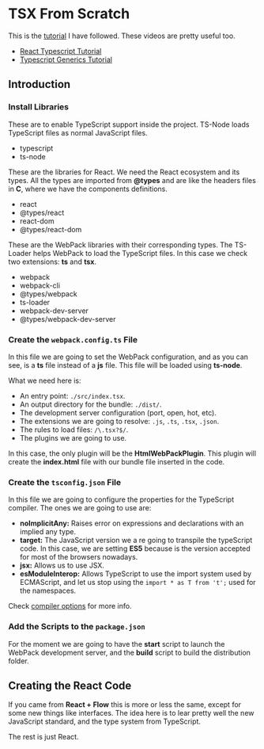 # TSX From Scratch

This is the [tutorial](https://medium.com/@kevinegstorf/react-with-typescript-from-scratch-3c6493900244) I have followed. These videos are pretty useful too.

* [React Typescript Tutorial](https://www.youtube.com/watch?v=Z5iWr6Srsj8&t=827s)
* [Typescript Generics Tutorial](https://www.youtube.com/watch?v=nViEqpgwxHE)

## Introduction

### Install Libraries

These are to enable TypeScript support inside the project. TS-Node loads TypeScript files as normal JavaScript files.

* typescript
* ts-node

These are the libraries for React. We need the React ecosystem and its types. All the types are imported from __@types__ and are like the headers files in __C__, where we have the components definitions.

* react
* @types/react
* react-dom
* @types/react-dom

These are the WebPack libraries with their corresponding types. The TS-Loader helps WebPack to load the TypeScript files. In this case we check two extensions: __ts__ and __tsx__.

* webpack
* webpack-cli
* @types/webpack
* ts-loader
* webpack-dev-server
* @types/webpack-dev-server

### Create the `webpack.config.ts` File

In this file we are going to set the WebPack configuration, and as you can see, is a __ts__ file instead of a __js__ file. This file will be loaded using __ts-node__.

What we need here is:

* An entry point: `./src/index.tsx`.
* An output directory for the bundle: `./dist/`.
* The development server configuration (port, open, hot, etc).
* The extensions we are going to resolve: `.js`, `.ts`, `.tsx`, `.json`.
* The rules to load files: `/\.tsx?$/`.
* The plugins we are going to use.

In this case, the only plugin will be the __HtmlWebPackPlugin__. This plugin will create the __index.html__ file with our bundle file inserted in the code.

### Create the `tsconfig.json` File

In this file we are going to configure the properties for the TypeScript compiler. The ones we are going to use are:

* __noImplicitAny:__ Raises error on expressions and declarations with an implied any type.
* __target:__ The JavaScript version we a re going to transpile the typeScript code. In this case, we are setting __ES5__ because is the version accepted for most of the browsers nowadays.
* __jsx:__ Allows us to use JSX.
* __esModuleInterop:__ Allows TypeScript to use the import system used by ECMAScript, and let us stop using the `import * as T from 't';` used for the namespaces.

Check [compiler options](https://www.typescriptlang.org/docs/handbook/compiler-options.html) for more info.

### Add the Scripts to the `package.json`

For the moment we are going to have the __start__ script to launch the WebPack development server, and the __build__ script to build the distribution folder.

## Creating the React Code

If you came from __React + Flow__ this is more or less the same, except for some new things like interfaces. The idea here is to lear pretty well the new JavaScript standard, and the type system from TypeScript.

The rest is just React.
